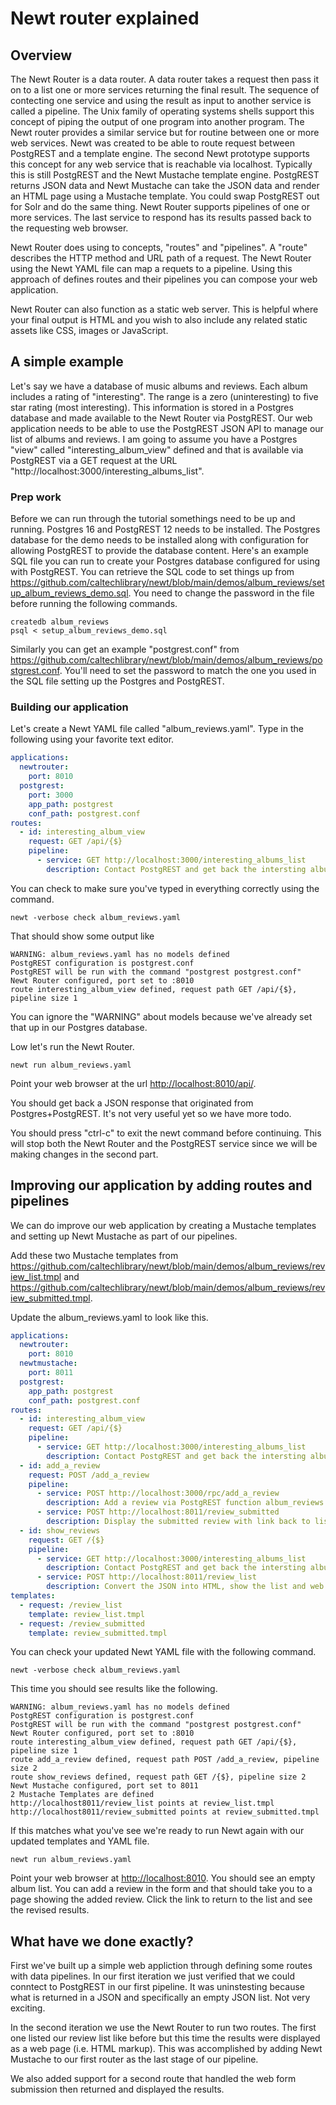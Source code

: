 
# Newt router explained

## Overview

The Newt Router is a data router. A data router takes a request then pass it on to a list one or more services returning the final result. The sequence of contecting one service and using the result as input to another service is called a pipeline. The Unix family of operating systems shells support this concept of piping the output of one program into another program. The Newt router provides a similar service but for routine between one or more web services. Newt was created to be able to route request between PostgREST and a template engine. The second Newt prototype supports this concept for any web service that is reachable via localhost. Typically this is still PostgREST and the Newt Mustache template engine. PostgREST returns JSON data and Newt Mustache can take the JSON data and render an HTML page using a Mustache template. You could swap PostgREST out for Solr and do the same thing. Newt Router supports pipelines of one or more services. The last service to respond has its results passed back to the requesting web browser.

Newt Router does using to concepts, "routes" and "pipelines". A "route" describes the HTTP method and URL path of a request. The Newt Router using the Newt YAML file can map a requets to a pipeline. Using this approach of defines routes and their pipelines you can compose your web application.

Newt Router can also function as a static web server. This is helpful where your final output is HTML and you wish to also include any related static assets like CSS, images or JavaScript.

## A simple example

Let's say we have a database of music albums and reviews.  Each album includes a rating of "interesting". The range is a zero (uninteresting) to five star rating (most interesting). This information is stored in a Postgres database and made available to the Newt Router via PostgREST. Our web application needs to be able to use the PostgREST JSON API to manage our list of albums and reviews. I am going to assume you have a Postgres "view" called "interesting_album_view" defined and that is available via PostgREST via a GET request at the URL "http://localhost:3000/interesting_albums_list".

### Prep work

Before we can run through the tutorial somethings need to be up and running.
Postgres 16 and PostgREST 12 needs to be installed. The Postgres database for the demo needs to be installed along with configuration for allowing PostgREST to provide the database content. Here's an example SQL file you can run to create your Postgres database configured for using with PostgREST. You can retrieve the SQL code to set things up from <https://github.com/caltechlibrary/newt/blob/main/demos/album_reviews/setup_album_reviews_demo.sql>. You need to change the password in the file before running the following commands.

~~~shell
createdb album_reviews
psql < setup_album_reviews_demo.sql
~~~

Similarly you can get an example "postgrest.conf" from <https://github.com/caltechlibrary/newt/blob/main/demos/album_reviews/postgrest.conf>. You'll need to set the password to match the one you used in the SQL file setting up the Postgres and PostgREST.

### Building our application

Let's create a Newt YAML file called "album_reviews.yaml". Type in the following using your favorite text editor.

~~~yaml
applications:
  newtrouter:
    port: 8010
  postgrest:
    port: 3000
    app_path: postgrest
    conf_path: postgrest.conf
routes:
  - id: interesting_album_view
    request: GET /api/{$}
    pipeline:
      - service: GET http://localhost:3000/interesting_albums_list
        description: Contact PostgREST and get back the intersting album list
~~~

You can check to make sure you've typed in everything correctly using the command.

~~~shell
newt -verbose check album_reviews.yaml
~~~

That should show some output like

~~~text
WARNING: album_reviews.yaml has no models defined
PostgREST configuration is postgrest.conf
PostgREST will be run with the command "postgrest postgrest.conf"
Newt Router configured, port set to :8010
route interesting_album_view defined, request path GET /api/{$}, pipeline size 1
~~~

You can ignore the "WARNING" about models because we've already set that up in our Postgres database.  

Low let's run the Newt Router.

~~~shell
newt run album_reviews.yaml
~~~

Point your web browser at the url <http://localhost:8010/api/>.

You should get back a JSON response that originated from Postgres+PostgREST. It's not very useful yet so 
we have more todo.

You should press "ctrl-c" to exit the newt command before continuing. This will stop both the
Newt Router and the PostgREST service since we will be making changes in the second part.


## Improving our application by adding routes and pipelines

We can do improve our web application by creating a Mustache templates and setting up Newt Mustache as part of our pipelines.

Add these two Mustache templates from <https://github.com/caltechlibrary/newt/blob/main/demos/album_reviews/review_list.tmpl> and <https://github.com/caltechlibrary/newt/blob/main/demos/album_reviews/review_submitted.tmpl>.

Update the album_reviews.yaml to look like this.

~~~yaml
applications:
  newtrouter:
    port: 8010
  newtmustache:
    port: 8011
  postgrest:
    app_path: postgrest
    conf_path: postgrest.conf
routes:
  - id: interesting_album_view
    request: GET /api/{$}
    pipeline:
      - service: GET http://localhost:3000/interesting_albums_list
        description: Contact PostgREST and get back the intersting album list
  - id: add_a_review
    request: POST /add_a_review
    pipeline:
      - service: POST http://localhost:3000/rpc/add_a_review
        description: Add a review via PostgREST function album_reviews.add_a_review
      - service: POST http://localhost:8011/review_submitted
        description: Display the submitted review with link back to list
  - id: show_reviews
    request: GET /{$}
    pipeline:
      - service: GET http://localhost:3000/interesting_albums_list
        description: Contact PostgREST and get back the intersting album list
      - service: POST http://localhost:8011/review_list
        description: Convert the JSON into HTML, show the list and web form
templates:
  - request: /review_list
    template: review_list.tmpl
  - request: /review_submitted
    template: review_submitted.tmpl
~~~

You can check your updated Newt YAML file with the following command.

~~~shell
newt -verbose check album_reviews.yaml
~~~

This time you should see results like the following.

~~~text
WARNING: album_reviews.yaml has no models defined
PostgREST configuration is postgrest.conf
PostgREST will be run with the command "postgrest postgrest.conf"
Newt Router configured, port set to :8010
route interesting_album_view defined, request path GET /api/{$}, pipeline size 1
route add_a_review defined, request path POST /add_a_review, pipeline size 2
route show_reviews defined, request path GET /{$}, pipeline size 2
Newt Mustache configured, port set to 8011
2 Mustache Templates are defined
http://localhost8011/review_list points at review_list.tmpl
http://localhost8011/review_submitted points at review_submitted.tmpl
~~~

If this matches what you've see we're ready to run Newt again with our updated templates and YAML file.

~~~shell
newt run album_reviews.yaml
~~~

Point your web browser at <http://localhost:8010>. You should see an empty album list. You can add a review in the form and that should take you to a page showing the added review. Click the link to return to the list and see the revised results.

## What have we done exactly?

First we've built up a simple web appliction through defining some routes with data pipelines. In our first iteration we just verified that we could conntect to PostgREST in our first pipeline. It was uninstesting because what is returned in a JSON and specifically an empty JSON list. Not very exciting.

In the second iteration we use the Newt Router to run two routes. The first one listed our review list like before but this time the results were displayed as a web page (i.e. HTML markup). This was accomplished by adding Newt Mustache to our first router as the last stage of our pipeline.

We also added support for a second route that handled the web form submission then returned and displayed the results.
